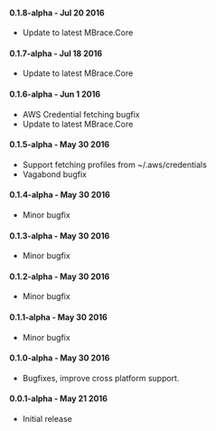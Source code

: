#### 0.1.8-alpha - Jul 20 2016
* Update to latest MBrace.Core

#### 0.1.7-alpha - Jul 18 2016
* Update to latest MBrace.Core

#### 0.1.6-alpha - Jun 1 2016
* AWS Credential fetching bugfix
* Update to latest MBrace.Core

#### 0.1.5-alpha - May 30 2016
* Support fetching profiles from ~/.aws/credentials
* Vagabond bugfix

#### 0.1.4-alpha - May 30 2016
* Minor bugfix

#### 0.1.3-alpha - May 30 2016
* Minor bugfix

#### 0.1.2-alpha - May 30 2016
* Minor bugfix

#### 0.1.1-alpha - May 30 2016
* Minor bugfix

#### 0.1.0-alpha - May 30 2016
* Bugfixes, improve cross platform support.

#### 0.0.1-alpha - May 21 2016
* Initial release
